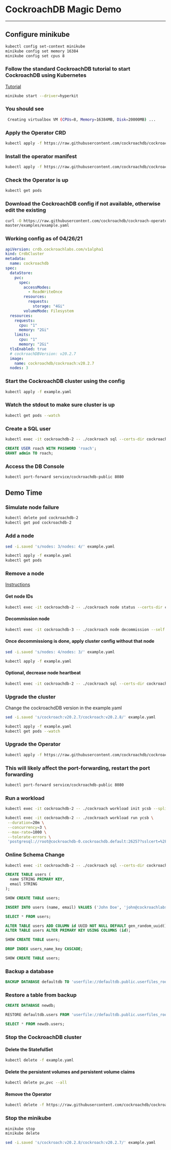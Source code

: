 # CockroachDB Magic Demo

---

## Configure minikube

```bash
kubectl config set-context minikube
minikube config set memory 16384
minikube config set cpus 8
```

### Follow the standard CockroachDB tutorial to start CockroachDB using Kubernetes

[Tutorial](https://www.cockroachlabs.com/docs/v20.2/orchestrate-a-local-cluster-with-kubernetes)

```bash
minikube start --driver=hyperkit
```

### You should see

```bash
 Creating virtualbox VM (CPUs=8, Memory=16384MB, Disk=20000MB) ...
 ```

### Apply the Operator CRD

```bash
kubectl apply -f https://raw.githubusercontent.com/cockroachdb/cockroach-operator/master/config/crd/bases/crdb.cockroachlabs.com_crdbclusters.yaml
```

### Install the operator manifest

```bash
kubectl apply -f https://raw.githubusercontent.com/cockroachdb/cockroach-operator/master/manifests/operator.yaml
```

### Check the Operator is up

```bash
kubectl get pods
```

### Download the CockroachDB config if not available, otherwise edit the existing

```bash
curl -O https://raw.githubusercontent.com/cockroachdb/cockroach-operator/
master/examples/example.yaml
```

### Working config as of 04/26/21

```yaml
apiVersion: crdb.cockroachlabs.com/v1alpha1
kind: CrdbCluster
metadata:
  name: cockroachdb
spec:
  dataStore:
    pvc:
      spec:
        accessModes:
          - ReadWriteOnce
        resources:
          requests:
            storage: "4Gi"
        volumeMode: Filesystem
  resources:
    requests:
      cpu: "1"
      memory: "2Gi"
    limits:
      cpu: "1"
      memory: "2Gi"
  tlsEnabled: true
  # cockroachDBVersion: v20.2.7
  image:
    name: cockroachdb/cockroach:v20.2.7
  nodes: 3
  ```

### Start the CockroachDB cluster using the config

```bash
kubectl apply -f example.yaml
```

### Watch the stdout to make sure cluster is up

```bash
kubectl get pods --watch
```

### Create a SQL user

```bash
kubectl exec -it cockroachdb-2 -- ./cockroach sql --certs-dir cockroach-certs
```

```sql
CREATE USER roach WITH PASSWORD 'roach';
GRANT admin TO roach;
```

### Access the DB Console

```bash
kubectl port-forward service/cockroachdb-public 8080
```

## Demo Time

### Simulate node failure

```bash
kubectl delete pod cockroachdb-2
kubectl get pod cockroachdb-2
```

### Add a node

```bash
sed -i.saved 's/nodes: 3/nodes: 4/' example.yaml
```

```bash
kubectl apply -f example.yaml
kubectl get pods
```

### Remove a node

[Instructions](https://www.cockroachlabs.com/docs/v20.2/orchestrate-a-local-cluster-with-kubernetes#step-7-remove-nodes)

#### Get node IDs

```bash
kubectl exec -it cockroachdb-2 -- ./cockroach node status --certs-dir cockroach-certs
```

#### Decommission node

```bash
kubectl exec -it cockroachdb-3 -- ./cockroach node decommission --self --certs-dir cockroach-certs --host=cockroachdb-3.cockroachdb.default:26258
```

#### Once decommissiong is done, apply cluster config without that node

```bash
sed -i.saved 's/nodes: 4/nodes: 3/' example.yaml
```

```bash
kubectl apply -f example.yaml
```

#### Optional, decrease node heartbeat

```bash
kubectl exec -it cockroachdb-2 -- ./cockroach sql --certs-dir cockroach-certs --execute="SET CLUSTER SETTING server.time_until_store_dead = '1m15s';"
```

### Upgrade the cluster

Change the cockroachdDB version in the example.yaml

```bash
sed -i.saved 's/cockroach:v20.2.7/cockroach:v20.2.8/' example.yaml
```

```bash
kubectl apply -f example.yaml
kubectl get pods --watch
```

### Upgrade the Operator

```bash
kubectl apply -f https://raw.githubusercontent.com/cockroachdb/cockroach-operator/master/manifests/operator.yaml
```

### This will likely affect the port-forwarding, restart the port forwarding

```bash
kubectl port-forward service/cockroachdb-public 8080
```

### Run a workload

```bash
kubectl exec -it cockroachdb-2 -- ./cockroach workload init ycsb --splits=50 'postgresql://root@cockroachdb-0.cockroachdb.default:26257?sslcert=%2Fcockroach%2Fcockroach-certs%2Fclient.root.crt&sslkey=%2Fcockroach%2Fcockroach-certs%2Fclient.root.key&sslmode=verify-full&sslrootcert=%2Fcockroach%2Fcockroach-certs%2Fca.crt'
```

```bash
kubectl exec -it cockroachdb-2 -- ./cockroach workload run ycsb \
 --duration=20m \
 --concurrency=3 \
 --max-rate=1000 \
 --tolerate-errors \
 'postgresql://root@cockroachdb-0.cockroachdb.default:26257?sslcert=%2Fcockroach%2Fcockroach-certs%2Fclient.root.crt&sslkey=%2Fcockroach%2Fcockroach-certs%2Fclient.root.key&sslmode=verify-full&sslrootcert=%2Fcockroach%2Fcockroach-certs%2Fca.crt'
 ```

### Online Schema Change

```bash
kubectl exec -it cockroachdb-2 -- ./cockroach sql --certs-dir cockroach-certs 
```

```sql
CREATE TABLE users (
  name STRING PRIMARY KEY,
  email STRING
);

SHOW CREATE TABLE users;

INSERT INTO users (name, email) VALUES ('John Doe', 'john@cockroachlabs.com');

SELECT * FROM users;
```

```sql
ALTER TABLE users ADD COLUMN id UUID NOT NULL DEFAULT gen_random_uuid();
ALTER TABLE users ALTER PRIMARY KEY USING COLUMNS (id);

SHOW CREATE TABLE users;

DROP INDEX users_name_key CASCADE;

SHOW CREATE TABLE users;
```

### Backup a database

```sql
BACKUP DATABASE defaultdb TO 'userfile://defaultdb.public.userfiles_root/database-defaultdb-weekly' AS OF SYSTEM TIME '-10s';
```

### Restore a table from backup

```sql
CREATE DATABASE newdb;

RESTORE defaultdb.users FROM 'userfile://defaultdb.public.userfiles_root/database-defaultdb-weekly' WITH into_db = 'newdb';

SELECT * FROM newdb.users;
```

### Stop the CockroachDB cluster

#### Delete the StatefulSet

```bash
kubectl delete -f example.yaml
```

#### Delete the persistent volumes and persistent volume claims

```bash
kubectl delete pv,pvc --all
```

#### Remove the Operator

```bash
kubectl delete -f https://raw.githubusercontent.com/cockroachdb/cockroach-operator/master/manifests/operator.yaml
```

### Stop the minikube

```bash
minikube stop
minikube delete
```

```bash
sed -i.saved 's/cockroach:v20.2.8/cockroach:v20.2.7/' example.yaml
```